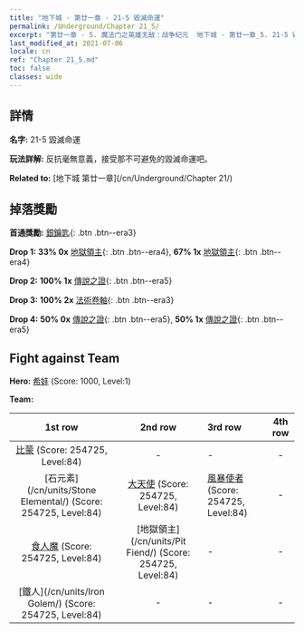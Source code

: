 ```yaml
---
title: "地下城 - 第廿一章 - 21-5 毀滅命運"
permalink: /Underground/Chapter 21_5/
excerpt: "第廿一章 - 5. 魔法门之英雄无敌：战争纪元  地下城 - 第廿一章_5. 21-5 毀滅命運"
last_modified_at: 2021-07-06
locale: cn
ref: "Chapter 21_5.md"
toc: false
classes: wide
---
```


## 詳情

 **名字:** 21-5 毀滅命運

 **玩法詳解:**       反抗毫無意義，接受那不可避免的毀滅命運吧。

 **Related to:** [地下城 第廿一章](/cn/Underground/Chapter 21/)

## 掉落獎勵

 **首通獎勵:** [銀鑰匙](/cn/Items/con_693/){: .btn .btn--era3}

 **Drop 1:** **33% 0x** [地獄領主](/cn/Items/unt_230/){: .btn .btn--era4}, **67% 1x** [地獄領主](/cn/Items/unt_230/){: .btn .btn--era4}

 **Drop 2:** **100% 1x** [傳說之證](/cn/Items/mat_81/){: .btn .btn--era5}

 **Drop 3:** **100% 2x** [法術卷軸](/cn/Items/con_694/){: .btn .btn--era3}

 **Drop 4:** **50% 0x** [傳說之證](/cn/Items/mat_74/){: .btn .btn--era5}, **50% 1x** [傳說之證](/cn/Items/mat_74/){: .btn .btn--era5}


## Fight against Team
 **Hero:** [希娃](/cn/heroes/Shiva/) (Score: 1000, Level:1)

 **Team:**


  | 1st row | 2nd row | 3rd row | 4th row |
  |:----:|:----:|:----|:----:|
  | [比蒙](/cn/units/Behemoth/) (Score: 254725, Level:84)  | - | - | - |
  | [石元素](/cn/units/Stone Elemental/) (Score: 254725, Level:84)  | [大天使](/cn/units/Angel/) (Score: 254725, Level:84)  | [風暴使者](/cn/units/Stormbringer/) (Score: 254725, Level:84)  | - |
  | [食人魔](/cn/units/Ogre/) (Score: 254725, Level:84)  | [地獄領主](/cn/units/Pit Fiend/) (Score: 254725, Level:84)  | - | - |
  | [鐵人](/cn/units/Iron Golem/) (Score: 254725, Level:84)  | - | - | - |


